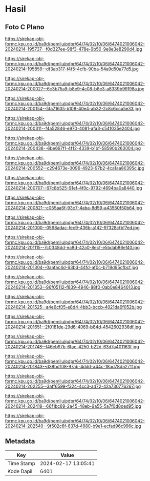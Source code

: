 # Hasil

## Foto C Plano

https://sirekap-obj-formc.kpu.go.id/ba9d/pemilu/pdpr/64/74/02/10/06/6474021006042-20240214-195737--f0d327ee-98f3-478e-9b50-9e8e3e8290d4.jpg

https://sirekap-obj-formc.kpu.go.id/ba9d/pemilu/pdpr/64/74/02/10/06/6474021006042-20240214-195859--df3ab317-f4f5-4cfb-90ba-54a9d50a77d5.jpg

https://sirekap-obj-formc.kpu.go.id/ba9d/pemilu/pdpr/64/74/02/10/06/6474021006042-20240214-200027--6c3b75a9-b8e9-4c08-b8e3-a8339b99198a.jpg

https://sirekap-obj-formc.kpu.go.id/ba9d/pemilu/pdpr/64/74/02/10/06/6474021006042-20240214-200154--5fa71635-b108-40e4-ab32-2c8c6cca5e33.jpg

https://sirekap-obj-formc.kpu.go.id/ba9d/pemilu/pdpr/64/74/02/10/06/6474021006042-20240214-200311--f4a52846-e970-4081-afa3-c541035e2404.jpg

https://sirekap-obj-formc.kpu.go.id/ba9d/pemilu/pdpr/64/74/02/10/06/6474021006042-20240214-200438--6be697f1-4f12-4339-b1bf-58590b263004.jpg

https://sirekap-obj-formc.kpu.go.id/ba9d/pemilu/pdpr/64/74/02/10/06/6474021006042-20240214-200552--c294673e-0096-4923-97b2-4ca1aa80395c.jpg

https://sirekap-obj-formc.kpu.go.id/ba9d/pemilu/pdpr/64/74/02/10/06/6474021006042-20240214-200707--67c8b525-91ef-4f0c-9792-4694ba0a8440.jpg

https://sirekap-obj-formc.kpu.go.id/ba9d/pemilu/pdpr/64/74/02/10/06/6474021006042-20240214-200821--c055aa6f-93c7-4aba-8d59-a43550f50b64.jpg

https://sirekap-obj-formc.kpu.go.id/ba9d/pemilu/pdpr/64/74/02/10/06/6474021006042-20240214-201000--0598adac-fec9-436b-a142-97328cfbf7ed.jpg

https://sirekap-obj-formc.kpu.go.id/ba9d/pemilu/pdpr/64/74/02/10/06/6474021006042-20240214-201115--7c0348dd-ea8d-42a0-8ecf-e5bdab86ef40.jpg

https://sirekap-obj-formc.kpu.go.id/ba9d/pemilu/pdpr/64/74/02/10/06/6474021006042-20240214-201304--0aafac4d-63bd-44fd-af0c-b718d95cfbcf.jpg

https://sirekap-obj-formc.kpu.go.id/ba9d/pemilu/pdpr/64/74/02/10/06/6474021006042-20240214-201353--96f05112-f839-4946-88f0-0ab0e8464013.jpg

https://sirekap-obj-formc.kpu.go.id/ba9d/pemilu/pdpr/64/74/02/10/06/6474021006042-20240214-201525--a4e6cf05-e8d4-4bb3-bccb-4021da6f052b.jpg

https://sirekap-obj-formc.kpu.go.id/ba9d/pemilu/pdpr/64/74/02/10/06/6474021006042-20240214-201651--2f0181de-29d6-4069-b84d-4542602936df.jpg

https://sirekap-obj-formc.kpu.go.id/ba9d/pemilu/pdpr/64/74/02/10/06/6474021006042-20240214-201748--f46eb97b-6fae-4250-b22d-63d7a401163f.jpg

https://sirekap-obj-formc.kpu.go.id/ba9d/pemilu/pdpr/64/74/02/10/06/6474021006042-20240214-201843--d38bd108-97ab-4ddd-a44c-18ad78d5271f.jpg

https://sirekap-obj-formc.kpu.go.id/ba9d/pemilu/pdpr/64/74/02/10/06/6474021006042-20240214-202255--3aff6599-f324-4cc3-a472-42a730776267.jpg

https://sirekap-obj-formc.kpu.go.id/ba9d/pemilu/pdpr/64/74/02/10/06/6474021006042-20240214-202419--66f1bc89-2a45-48eb-9a55-5a7f0d8ded95.jpg

https://sirekap-obj-formc.kpu.go.id/ba9d/pemilu/pdpr/64/74/02/10/06/6474021006042-20240214-202540--9f502c6f-637d-4980-b9e1-ecfad96c996c.jpg


## Metadata

| Key        | Value               |
| ---------- | ------------------- |
| Time Stamp | 2024-02-17 13:05:41 |
| Kode Dapil | 6401                |



